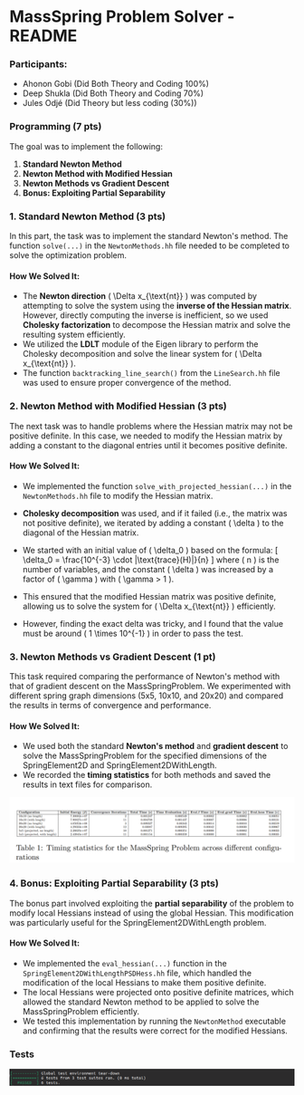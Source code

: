 <script src="https://polyfill.io/v3/polyfill.min.js?features=es6"></script> <script id="MathJax-script" async src="https://cdn.jsdelivr.net/npm/mathjax@3/es5/tex-mml-chtml.js"> </script>

# MassSpring Problem Solver - README

### Participants:
- Ahonon Gobi (Did Both Theory and Coding 100%)
- Deep Shukla (Did Both Theory and Coding 70%)
- Jules Odjé (Did Theory but less coding (30%))


### Programming (7 pts)

The goal was to implement the following:

1. **Standard Newton Method**  
2. **Newton Method with Modified Hessian**  
3. **Newton Methods vs Gradient Descent**  
4. **Bonus: Exploiting Partial Separability**

### 1. **Standard Newton Method (3 pts)**

In this part, the task was to implement the standard Newton's method. The function `solve(...)` in the `NewtonMethods.hh` file needed to be completed to solve the optimization problem.

#### How We Solved It:
- The **Newton direction** \( \Delta x_{\text{nt}} \) was computed by attempting to solve the system using the **inverse of the Hessian matrix**. However, directly computing the inverse is inefficient, so we used **Cholesky factorization** to decompose the Hessian matrix and solve the resulting system efficiently.
- We utilized the **LDLT** module of the Eigen library to perform the Cholesky decomposition and solve the linear system for \( \Delta x_{\text{nt}} \).
- The function `backtracking_line_search()` from the `LineSearch.hh` file was used to ensure proper convergence of the method.


### 2. **Newton Method with Modified Hessian (3 pts)**

The next task was to handle problems where the Hessian matrix may not be positive definite. In this case, we needed to modify the Hessian matrix by adding a constant to the diagonal entries until it becomes positive definite.

#### How We Solved It:
- We implemented the function `solve_with_projected_hessian(...)` in the `NewtonMethods.hh` file to modify the Hessian matrix.
- **Cholesky decomposition** was used, and if it failed (i.e., the matrix was not positive definite), we iterated by adding a constant \( \delta \) to the diagonal of the Hessian matrix.
- We started with an initial value of \( \delta_0 \) based on the formula:
  \[
  \delta_0 = \frac{10^{-3} \cdot |\text{trace}(H)|}{n}
  \]
  where \( n \) is the number of variables, and the constant \( \delta \) was increased by a factor of \( \gamma \) with \( \gamma > 1 \).
- This ensured that the modified Hessian matrix was positive definite, allowing us to solve the system for \( \Delta x_{\text{nt}} \) efficiently.

- However, finding the exact delta was tricky, and I found that the value must be around \( 1 \times 10^{-1} \) in order to pass the test.

### 3. **Newton Methods vs Gradient Descent (1 pt)**

This task required comparing the performance of Newton's method with that of gradient descent on the MassSpringProblem. We experimented with different spring graph dimensions (5x5, 10x10, and 20x20) and compared the results in terms of convergence and performance.

#### How We Solved It:
- We used both the standard **Newton's method** and **gradient descent** to solve the MassSpringProblem for the specified dimensions of the SpringElement2D and SpringElement2DWithLength.
- We recorded the **timing statistics** for both methods and saved the results in text files for comparison.

![Spring Graph timing](screen_shots_timing.png)



### 4. **Bonus: Exploiting Partial Separability (3 pts)**

The bonus part involved exploiting the **partial separability** of the problem to modify local Hessians instead of using the global Hessian. This modification was particularly useful for the SpringElement2DWithLength problem.

#### How We Solved It:
- We implemented the `eval_hessian(...)` function in the `SpringElement2DWithLengthPSDHess.hh` file, which handled the modification of the local Hessians to make them positive definite.
- The local Hessians were projected onto positive definite matrices, which allowed the standard Newton method to be applied to solve the MassSpringProblem efficiently.
- We tested this implementation by running the `NewtonMethod` executable and confirming that the results were correct for the modified Hessians.


### Tests

![test](test.png)
